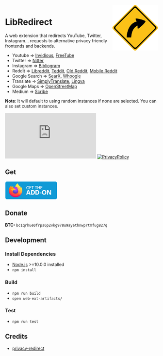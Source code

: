 <img src="src/assets/images/libredirect.svg" width="150" align="right" />
  
# LibRedirect
A web extension that redirects YouTube, Twitter, Instagram... requests to alternative privacy friendly frontends and backends.

- Youtube => [Invidious](https://github.com/iv-org/invidious), [FreeTube](https://github.com/FreeTubeApp/FreeTube)
- Twitter => [Nitter](https://github.com/zedeus/nitter)
- Instagram => [Bibliogram](https://sr.ht/~cadence/bibliogram/)
- Reddit => [Libreddit](https://github.com/spikecodes/libreddit#instances), [Teddit](https://codeberg.org/teddit/teddit#instances), [Old Reddit](https://old.reddit.com), [Mobile Reddit](https://i.reddit.com)
- Google Search => [SearX](https://searx.github.io/searx/), [Whoogle](https://benbusby.com/projects/whoogle-search/)
- Translate => [SimplyTranslate](https://git.sr.ht/~metalune/simplytranslate_web), [Lingva](https://github.com/TheDavidDelta/lingva-translate)
- Google Maps => [OpenStreetMap](https://www.openstreetmap.org/)
- Medium => [Scribe](https://sr.ht/~edwardloveall/scribe/)

**Note**: It will default to using random instances if none are selected. You can also set custom instances.

[![Matrix Badge](https://badges.alefvanoon.xyz/matrix/libredirect:matrix.org?label=Matrix)](https://matrix.to/#/#libredirect:tokhmi.xyz)
[![PrivacyPolicy](https://badges.alefvanoon.xyz/badge/-PrivacyPolicy-orange
)](Privacy-Policy.md)
## Get
[![Firefox Add-on](src/assets/images/badge-amo.png)](https://addons.mozilla.org/firefox/addon/libredirect/)

## Donate
**BTC:** `bc1qrhue0frps6p2vkg978u9ayethnwprtmfug827q`

## Development
### Install Dependencies
- [Node.js](https://nodejs.org/) >=10.0.0 installed
- `npm install`

### Build
- `npm run build`
- `open web-ext-artifacts/`

### Test
- `npm run test`

## Credits
- [privacy-redirect](https://github.com/SimonBrazell/privacy-redirect)
